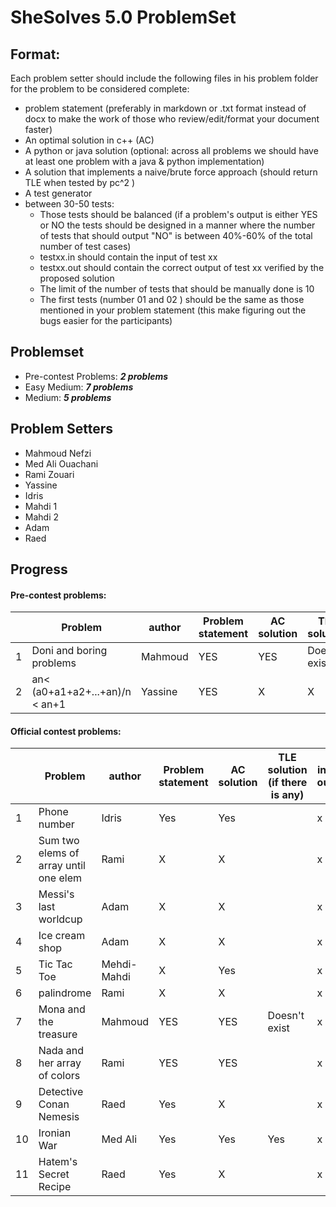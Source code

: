 # SheSolves 5.0 ProblemSet

## Format:

Each problem setter should include the following files in his problem folder for the problem to be considered complete:

- problem statement (preferably in markdown or .txt format instead of docx to make the work of those who review/edit/format your document faster)
- An optimal solution in c++ (AC)
- A python or java solution (optional: across all problems we should have at least one problem with a java & python implementation)  
- A solution that implements a naive/brute force approach (should return TLE when tested by pc^2 ) 
- A test generator 
- between 30-50 tests:
	-  Those tests should be balanced (if a problem's output is either YES or NO the tests should be designed in a manner where the number of tests that should output "NO" is between 40%-60% of the total number of test cases) 
	- testxx.in should contain the input of test xx
	- testxx.out should contain the correct output of test xx verified by the proposed solution
	- The limit of the number of tests that should be manually done is 10 
	- The first tests (number 01 and 02 ) should be the same as those mentioned in your problem statement (this make figuring out the bugs easier for the participants)  

## Problemset

* Pre-contest Problems: ***2 problems*** 
* Easy Medium:  ***7 problems***
* Medium: ***5 problems***


## Problem Setters

* Mahmoud Nefzi
* Med Ali Ouachani
* Rami Zouari
* Yassine
* Idris
* Mahdi 1
* Mahdi 2
* Adam
* Raed

## Progress 

#### Pre-contest problems:

|      | Problem            | author | Problem statement | AC solution | TLE solution | input / output |
| ---- | ------------------ | ------ | ----------------- | ----------- | ------------ | -------------- |
| 1    |         Doni and boring problems          |    Mahmoud   |         YES         |      YES      |       Doesn't exist      |        X       |
| 2    |   an< (a0+a1+a2+...+an)/n < an+1      |    Yassine   |         YES         |      X      |       X      |        X       |

#### Official contest problems:

|      | Problem                             | author     | Problem statement | AC solution | TLE solution (if there is any) | input / output |
| ---- | ----------------------------------- | ---------- | ----------------- | ----------- | ------------------------------ | -------------- |
| 1    |    Phone number                     |    Idris   |        Yes        |    Yes      |                                |      x         |
| 2    |Sum two elems of array until one elem|    Rami    |         X         |     X       |                                |      x         |
| 3    |        Messi's last worldcup        |    Adam    |         X         |     X       |                                |      x         |
| 4    |          Ice cream shop             |    Adam    |         X         |     X       |                                |      x         |
| 5    |              Tic Tac Toe            | Mehdi-Mahdi|         X         |     Yes     |                                |      x         |
| 6    |             palindrome              |    Rami    |         X         |     X       |                                |      x         |
| 7    |         Mona and the treasure         |   Mahmoud  |         YES         |     YES       |        Doesn't exist   |      x         |
| 8    |  Nada and her array of colors   |    Rami    |         YES         |     YES       |                                |      x         |
| 9    |         Detective Conan Nemesis         |    Raed    |         Yes         |     X       |                                |      x         |
| 10   |            Ironian War              |   Med Ali  |         Yes       |     Yes     |            Yes                 |      x         |
| 11   |          Hatem's Secret Recipe           |    Raed    |        Yes        |     X       |                                |      x         |
